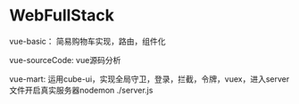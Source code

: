 # WebFullStack

vue-basic： 简易购物车实现，路由，组件化

vue-sourceCode: vue源码分析

vue-mart: 运用cube-ui，实现全局守卫，登录，拦截，令牌，vuex，进入server文件开启真实服务器nodemon ./server.js
